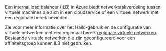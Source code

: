 Een internal load balancer (ILB) in Azure biedt netwerktaakverdeling tussen virtuele machines die zich in een cloudservice of een virtueel netwerk met een regionale bereik bevinden.

Zie voor meer informatie over het Hallo-gebruik en de configuratie van virtuele netwerken met een regionaal bereik [regionale virtuele netwerken](../articles/virtual-network/virtual-networks-migrate-to-regional-vnet.md). Bestaande virtuele netwerken die zijn geconfigureerd voor een affiniteitsgroep kunnen ILB niet gebruiken.

